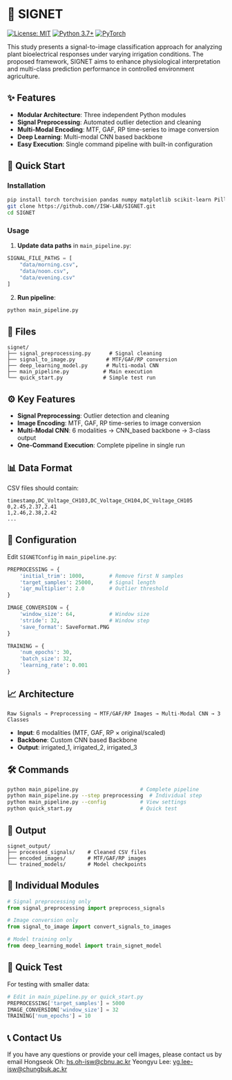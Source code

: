 # 🌱 SIGNET

[![License: MIT](https://img.shields.io/badge/License-MIT-yellow.svg)](https://opensource.org/licenses/MIT)
[![Python 3.7+](https://img.shields.io/badge/python-3.7+-blue.svg)](https://www.python.org/downloads/)
[![PyTorch](https://img.shields.io/badge/PyTorch-1.9+-red.svg)](https://pytorch.org/)

This study presents a signal-to-image classification approach for analyzing plant bioelectrical responses under varying irrigation conditions. The proposed framework, SIGNET aims to enhance physiological interpretation and multi-class prediction performance in controlled environment agriculture.

## ✨ Features
- **Modular Architecture**: Three independent Python modules
- **Signal Preprocessing**: Automated outlier detection and cleaning
- **Multi-Modal Encoding**: MTF, GAF, RP time-series to image conversion
- **Deep Learning**: Multi-modal CNN based backbone
- **Easy Execution**: Single command pipeline with built-in configuration

## 🚀 Quick Start

### Installation
```bash
pip install torch torchvision pandas numpy matplotlib scikit-learn Pillow tqdm scipy
git clone https://github.com//ISW-LAB/SIGNET.git
cd SIGNET
```

### Usage
1. **Update data paths** in `main_pipeline.py`:
```python
SIGNAL_FILE_PATHS = [
    "data/morning.csv",
    "data/noon.csv", 
    "data/evening.csv"
]
```

2. **Run pipeline**:
```bash
python main_pipeline.py
```

## 📁 Files

```
signet/
├── signal_preprocessing.py      # Signal cleaning
├── signal_to_image.py          # MTF/GAF/RP conversion
├── deep_learning_model.py      # Multi-modal CNN
├── main_pipeline.py           # Main execution
└── quick_start.py             # Simple test run
```

## ⚙️ Key Features

- **Signal Preprocessing**: Outlier detection and cleaning
- **Image Encoding**: MTF, GAF, RP time-series to image conversion
- **Multi-Modal CNN**: 6 modalities → CNN_based backbone → 3-class output
- **One-Command Execution**: Complete pipeline in single run

## 📊 Data Format

CSV files should contain:
```csv
timestamp,DC_Voltage_CH103,DC_Voltage_CH104,DC_Voltage_CH105
0,2.45,2.37,2.41
1,2.46,2.38,2.42
...
```

## 🔧 Configuration

Edit `SIGNETConfig` in `main_pipeline.py`:

```python
PREPROCESSING = {
    'initial_trim': 1000,        # Remove first N samples
    'target_samples': 25000,     # Signal length
    'iqr_multiplier': 2.0        # Outlier threshold
}

IMAGE_CONVERSION = {
    'window_size': 64,           # Window size
    'stride': 32,                # Window step
    'save_format': SaveFormat.PNG
}

TRAINING = {
    'num_epochs': 30,
    'batch_size': 32,
    'learning_rate': 0.001
}
```

## 📈 Architecture

```
Raw Signals → Preprocessing → MTF/GAF/RP Images → Multi-Modal CNN → 3 Classes
```

- **Input**: 6 modalities (MTF, GAF, RP × original/scaled)
- **Backbone**: Custom CNN based Backbone
- **Output**: irrigated_1, irrigated_2, irrigated_3

## 🛠️ Commands

```bash
python main_pipeline.py                    # Complete pipeline
python main_pipeline.py --step preprocessing  # Individual step
python main_pipeline.py --config           # View settings
python quick_start.py                      # Quick test
```

## 📁 Output

```
signet_output/
├── processed_signals/    # Cleaned CSV files
├── encoded_images/       # MTF/GAF/RP images
└── trained_models/       # Model checkpoints
```

## 🔧 Individual Modules

```python
# Signal preprocessing only
from signal_preprocessing import preprocess_signals

# Image conversion only  
from signal_to_image import convert_signals_to_images

# Model training only
from deep_learning_model import train_signet_model
```

## 🧪 Quick Test

For testing with smaller data:
```python
# Edit in main_pipeline.py or quick_start.py
PREPROCESSING['target_samples'] = 5000
IMAGE_CONVERSION['window_size'] = 32  
TRAINING['num_epochs'] = 10
```

## 📞 Contact Us

  If you have any questions or provide your cell images, please contact us by email
  Hongseok Oh: hs.oh-isw@cbnu.ac.kr
  Yeongyu Lee: yg.lee-isw@chungbuk.ac.kr
